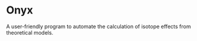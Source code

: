 # Onyx
A user-friendly program to automate the calculation of isotope effects from theoretical models.
